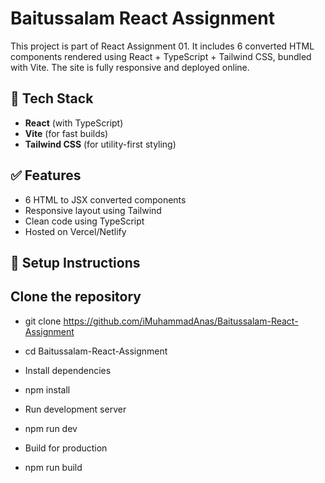 # Baitussalam React Assignment

This project is part of React Assignment 01. It includes 6 converted HTML components rendered using React + TypeScript + Tailwind CSS, bundled with Vite. The site is fully responsive and deployed online.

## 🚀 Tech Stack

- **React** (with TypeScript)
- **Vite** (for fast builds)
- **Tailwind CSS** (for utility-first styling)

## ✅ Features

- 6 HTML to JSX converted components
- Responsive layout using Tailwind
- Clean code using TypeScript
- Hosted on Vercel/Netlify

## 🔧 Setup Instructions

## Clone the repository
- git clone https://github.com/iMuhammadAnas/Baitussalam-React-Assignment
- cd Baitussalam-React-Assignment
  
- Install dependencies
- npm install

- Run development server
- npm run dev

- Build for production
- npm run build
